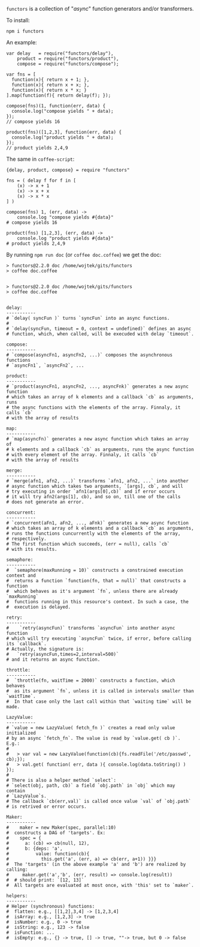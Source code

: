 `functors` is a collection of "_async_" function generators and/or
transformers.

To install:

    npm i functors

An example:

    var delay   = require("functors/delay"),
        product = require("functors/product"),
        compose = require("functors/compose");

    var fns = [
      function(x){ return x + 1; },
      function(x){ return x + x; },
      function(x){ return x * x; }
    ].map(function(f){ return delay(f); });

    compose(fns)(1, function(err, data) {
      console.log("compose yields " + data);
    });
    // compose yields 16

    product(fns)([1,2,3], function(err, data) {
      console.log("product yields " + data);
    });
    // product yields 2,4,9


The same in `coffee-script`:

    {delay, product, compose} = require "functors"

    fns = ( delay f for f in [
        (x) -> x + 1
        (x) -> x + x
        (x) -> x * x
    ] )

    compose(fns) 1, (err, data) ->
        console.log "compose yields #{data}"
    # compose yields 16

    product(fns) [1,2,3], (err, data) ->
        console.log "product yields #{data}"
    # product yields 2,4,9

By running `npm run doc` (or `coffee doc.coffee`) we get the doc:

    > functors@2.2.0 doc /home/wojtek/gits/functors
    > coffee doc.coffee


    > functors@2.2.0 doc /home/wojtek/gits/functors
    > coffee doc.coffee


    delay:
    -----------
    # `delay( syncFun )` turns `syncFun` into an async functions.
    #
    # `delay(syncFun, timeout = 0, context = undefined)` defines an async
    # function, which, when called, will be execuded with delay `timeout`.

    compose:
    -----------
    # `compose(asyncFn1, asyncFn2, ...)` composes the asynchronous functions
    # `asyncFn1`, `asyncFn2`, ...

    product:
    -----------
    # `product(asyncFn1, asyncFn2, ..., asyncFnk)` generates a new async function
    # which takes an array of k elements and a callback `cb` as arguments, runs
    # the async functions with the elements of the array. Finnaly, it calls `cb`
    # with the array of results

    map:
    -----------
    # `map(asyncFn)` generates a new async function which takes an array of
    # k elements and a callback `cb` as arguments, runs the async function
    # with every element of the array. Finnaly, it calls `cb`
    # with the array of results

    merge:
    -----------
    # `merge(afn1, afn2, ...)` transforms `afn1, afn2, ...` into another
    # async function which takes two arguments, `[args], cb`, and will
    # try executing in order `afn1(args[0],cb)` and if error occurs
    # it will try afn2(args[1], cb), and so on, till one of the calls
    # does not generate an error.

    concurrent:
    -----------
    # `concurrent(aFn1, aFn2, ..., aFnk)` generates a new async function
    # which takes an array of k elements and a callback `cb` as arguments,
    # runs the functions cuncurrently with the elements of the array,
    # respectively.
    # The first function which succeeds, (err = null), calls `cb`
    # with its results.

    semaphore:
    -----------
    #  `semaphore(maxRunning = 10)` constructs a constrained execution context and
    #  returns a function `function(fn, that = null)` that constructs a function
    #  which behaves as it's argument `fn`, unless there are already `maxRunning`
    #  functions running in this resource's context. In such a case, the
    #  execution is delayed.

    retry:
    -----------
    #    `retry(asyncFun)` transforms `asyncFun` into another async function
    # which will try executing `asyncFun` twice, if error, before calling its `callback`.
    # Actually, the signature is:
    #   `retry(asyncFun,times=2,interval=500)`
    # and it returns an async function.

    throttle:
    -----------
    #  `throttle(fn, waitTime = 2000)` constructs a function, which behaves
    #  as its argument `fn`, unless it is called in intervals smaller than `waitTime`.
    #  In that case only the last call within that `waiting time` will be made.

    LazyValue:
    -----------
    # `value = new LazyValue( fetch_fn )` creates a read only value initialized
    # by an async `fetch_fn`. The value is read by `value.get( cb )`.  E.g.:
    #
    #   > var val = new LazyValue(function(cb){fs.readFile('/etc/passwd', cb);});
    #   > val.get( function( err, data ){ console.log(data.toString() ) });
    #
    # There is also a helper method `select`:
    # `select(obj, path, cb)` a field `obj.path` in `obj` which may contain
    # `LazyValue`s.
    # The callback `cb(err,val)` is called once value `val` of `obj.path`
    # is retrived or error occurs.

    Maker:
    -----------
    #    maker = new Maker(spec, parallel:10)
    #  constructs a DAG of 'targets'. Ex:
    #    spec = {
    #      a: (cb) => cb(null, 12),
    #      b: {deps: 'a',
    #          value: function(cb){
    #            this.get('a', (err, a) => cb(err, a+1)) }}}
    #  The 'targets' (in the above example 'a' and 'b') are realized by calling:
    #     maker.get('a','b', (err, result) => console.log(result))
    #  # should print: `[12, 13]` 
    #  All targets are evaluated at most once, with 'this' set to `maker`.

    helpers:
    -----------
    # Helper (synchronous) functions:
    #  flatten: e.g., [[1,2],3,4] -> [1,2,3,4] 
    #  isArray: e.g., [1,2,3] -> true
    #  isNumber: e.g., 0 -> true 
    #  isString: e.g., 123 -> false
    #  isFunction: ...
    #  isEmpty: e.g., {} -> true, [] -> true, ""-> true, but 0 -> false

